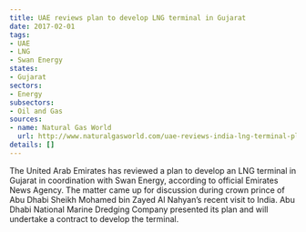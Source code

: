 ```yaml
---
title: UAE reviews plan to develop LNG terminal in Gujarat
date: 2017-02-01
tags:
- UAE
- LNG
- Swan Energy
states:
- Gujarat
sectors:
- Energy
subsectors:
- Oil and Gas
sources:
- name: Natural Gas World
  url: http://www.naturalgasworld.com/uae-reviews-india-lng-terminal-plan-35650
details: []
---
```


The United Arab Emirates has reviewed a plan to develop an LNG terminal in Gujarat in coordination with Swan Energy, according to official Emirates News Agency. The matter came up for discussion during crown prince of Abu Dhabi Sheikh Mohamed bin Zayed Al Nahyan’s recent visit to India. Abu Dhabi National Marine Dredging Company presented its plan and will undertake a contract to develop the terminal.
